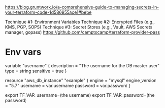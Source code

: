 https://blog.gruntwork.io/a-comprehensive-guide-to-managing-secrets-in-your-terraform-code-1d586955ace1#bebe

Technique #1: Environment Variables
Technique #2: Encrypted Files (e.g., KMS, PGP, SOPS)
Technique #3: Secret Stores (e.g., Vault, AWS Secrets manager, gopass)
https://github.com/camptocamp/terraform-provider-pass


# Env vars
variable "username" {
  description = "The username for the DB master user"
  type        = string
  sensitive   = true
}

resource "aws_db_instance" "example" {
  engine               = "mysql"
  engine_version       = "5.7"
  username             = var.username
  password             = var.password
}

export TF_VAR_username=(the username)
export TF_VAR_password=(the password)

